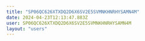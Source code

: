 ```yaml
---
title: "SP06QC626XTXDQ2D6X6SV2E5SVMNKHNRHYSAMN4M"
date: 2024-04-23T12:13:47.883Z
user: SP06QC626XTXDQ2D6X6SV2E5SVMNKHNRHYSAMN4M
layout: "users"
---
```

    